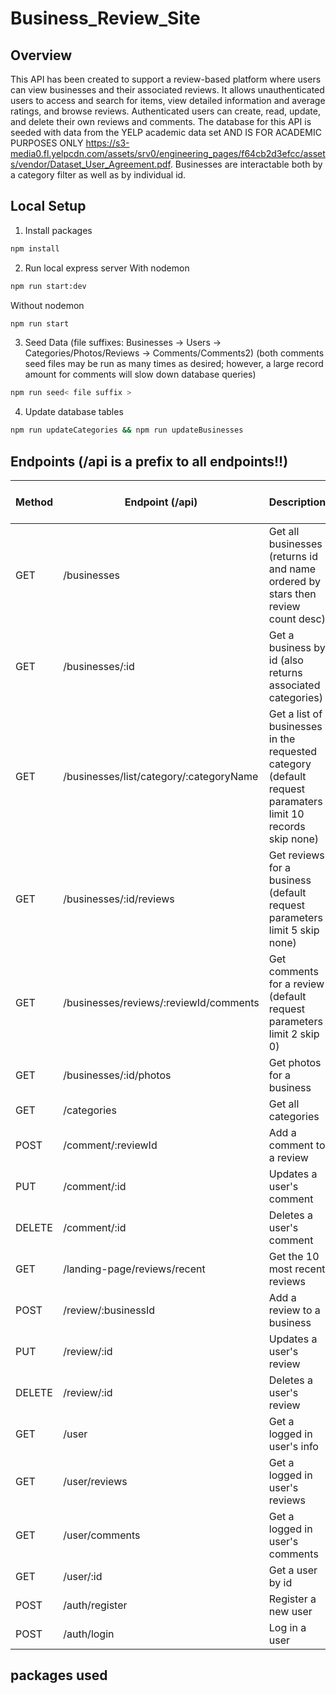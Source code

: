 # Business_Review_Site

## Overview

This API has been created to support a review-based platform where users can view businesses and 
their associated reviews. It allows unauthenticated users to access and search for items, view detailed information and average ratings, and browse reviews. Authenticated users can create, read, update, and delete their own reviews and comments. The database for this API is seeded with data from the YELP academic data set AND IS FOR ACADEMIC PURPOSES ONLY https://s3-media0.fl.yelpcdn.com/assets/srv0/engineering_pages/f64cb2d3efcc/assets/vendor/Dataset_User_Agreement.pdf. Businesses are interactable both by a category filter as well as by individual id.

## Local Setup

1. Install packages
```bash
npm install
```
2. Run local express server
   With nodemon
```bash
npm run start:dev
```
  Without nodemon
``` bash
npm run start
```
3. Seed Data (file suffixes: Businesses -> Users -> Categories/Photos/Reviews -> Comments/Comments2)
      (both comments seed files may be run as many times as desired; however, a large record amount for comments will slow down database queries)
```bash
npm run seed< file suffix > 
```
4. Update database tables
```bash
npm run updateCategories && npm run updateBusinesses
```
## Endpoints (/api is a prefix to all endpoints!!)

| Method | Endpoint (/api) | Description | Requires Auth Token? |
| ------ | -------- | ----------- | -------------------- |
| GET    | /businesses | Get all businesses (returns id and name ordered by stars then review count desc) | No
| GET    | /businesses/:id | Get a business by id (also returns associated categories) |  No |
| GET    | /businesses/list/category/:categoryName  | Get a list of businesses in the requested category (default request paramaters limit 10 records skip none) | No |
| GET    | /businesses/:id/reviews | Get reviews for a business (default request parameters limit 5 skip none) | No |
| GET    | /businesses/reviews/:reviewId/comments | Get comments for a review (default request parameters limit 2 skip 0) | No |
| GET    | /businesses/:id/photos | Get photos for a business | No |
| GET    | /categories | Get all categories | No |
| POST   | /comment/:reviewId | Add a comment to a review | Yes |
| PUT    | /comment/:id | Updates a user's comment | Yes |
| DELETE | /comment/:id | Deletes a user's comment | Yes |
| GET    | /landing-page/reviews/recent | Get the 10 most recent reviews | No
| POST   | /review/:businessId | Add a review to a business | Yes |
| PUT    | /review/:id | Updates a user's review | Yes |
| DELETE | /review/:id | Deletes a user's review | Yes |
| GET    | /user       | Get a logged in user's info | Yes |
| GET    | /user/reviews | Get a logged in user's reviews | Yes |
| GET    | /user/comments | Get a logged in user's comments | Yes |
| GET    | /user/:id   | Get a user by id | Yes |
| POST   | /auth/register | Register a new user | No |
| POST   | /auth/login | Log in a user | No |



## packages used
  
